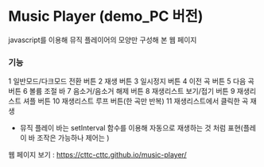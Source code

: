 # Music Player (demo_PC 버전)
javascript를 이용해 뮤직 플레이어의 모양만 구성해 본 웹 페이지  

### 기능
1 일반모드/다크모드 전환 버튼
2 재생 버튼
3 일시정지 버튼
4 이전 곡 버튼
5 다음 곡 버튼
6 볼륨 조절 바
7 음소거/음소거 해제 버튼
8 재생리스트 보기/접기 버튼
9 재생리스트 셔플 버튼
10 재생리스트 루프 버튼(한 곡만 반복)
11 재생리스트에서 클릭한 곡 재생
* 뮤직 플레이 바는 setInterval 함수를 이용해 자동으로 재생하는 것 처럼 표현(플레이 바 조작은 가능하나 제어는 )

웹 페이지 보기 : https://cttc-cttc.github.io/music-player/

